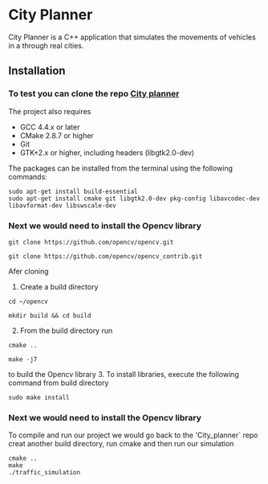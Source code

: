 # City Planner

City Planner is a C++ application that simulates the movements of vehicles in a through real cities.

## Installation

### To test you can clone the repo [City planner](https://github.com/macvincent/city-planner)

The project also requires
- GCC 4.4.x or later
- CMake 2.8.7 or higher
- Git
- GTK+2.x or higher, including headers (libgtk2.0-dev)

The packages can be installed from the terminal using the following commands:
```
sudo apt-get install build-essential
sudo apt-get install cmake git libgtk2.0-dev pkg-config libavcodec-dev libavformat-dev libswscale-dev
```
### Next we would need to install the Opencv library
```
git clone https://github.com/opencv/opencv.git

git clone https://github.com/opencv/opencv_contrib.git
```
Afer cloning
1. Create a build directory 
```
cd ~/opencv

mkdir build && cd build
```
2. From the build directory run
```
cmake ..

make -j7
```
to build the Opencv library
3. To install libraries, execute the following command from build directory
```
sudo make install
```
### Next we would need to install the Opencv library
To compile and run our project we would go back to the 'City_planner` repo creat another build directory, run cmake and then run our simulation

```
cmake ..
make
./traffic_simulation
```